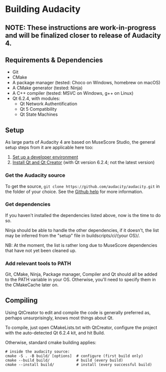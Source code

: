 # Building Audacity

## NOTE: These instructions are work-in-progress and will be finalized closer to release of Audacity 4.

## Requirements & Dependencies

* Git
* CMake
* A package manager (tested: Choco on Windows, homebrew on macOS)
* A CMake generator (tested: Ninja)
* A C++ compiler (tested: MSVC on Windows, g++ on Linux)
* Qt 6.2.4, with modules:
  * Qt Network Authentification
  * Qt 5 Compatibility
  * Qt State Machines

## Setup

As large parts of Audacity 4 are based on MuseScore Studio, the general setup steps from it are applicable here too:

1. [Set up a developer environment](https://github.com/musescore/MuseScore/wiki/Set-up-developer-environment)
2. [Install Qt and Qt Creator](https://github.com/musescore/MuseScore/wiki/Install-Qt-and-Qt-Creator) (with Qt version 6.2.4; not the latest version)

### Get the Audacity source

To get the source, `git clone https://github.com/audacity/audacity.git` in the folder of your choice. See the [Github help](https://docs.github.com/en/get-started/getting-started-with-git/about-remote-repositories) for more information. 

### Get dependencies

If you haven't installed the dependencies listed above, now is the time to do so. 

Ninja should be able to handle the other dependencies, if it doesn't, the list may be inferred from the "setup" file in buildscripts/ci/{your OS}/. 

NB: At the moment, the list is rather long due to MuseScore dependencies that have not yet been cleaned up.

### Add relevant tools to PATH

Git, CMake, Ninja, Package manager, Compiler and Qt should all be added to the PATH variable in your OS. Otherwise, you'll need to specify them in the CMakeCache later on.

## Compiling

Using QtCreator to edit and compile the code is generally preferred as, perhaps unsurprisingly, knows most things about Qt.

To compile, just open CMakeLists.txt with QtCreator, configure the project with the auto-detected Qt 6.2.4 kit, and hit Build.

Otherwise, standard cmake building applies: 

```
# inside the audacity source:
cmake -S . -B build/ [options]  # configure (first build only)
cmake --build build/            # build (every build)
cmake --install build/          # install (every successful build)
```
